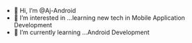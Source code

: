 - 👋 Hi, I’m @Aj-Android
- 👀 I’m interested in ...learning new tech in Mobile Application Development
- 🌱 I’m currently learning ...Android Development
<!---
Aj-Android/Aj-Android is a ✨ special ✨ repository because its `README.md` (this file) appears on your GitHub profile.
You can click the Preview link to take a look at your changes.
--->
